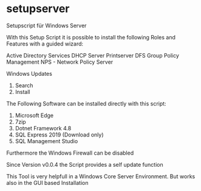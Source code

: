 # setupserver


Setupscript für Windows Server

With this Setup Script it is possible to install the following Roles and Features with a guided wizard:

Active Directory Services
DHCP Server
Printserver
DFS
Group Policy Management
NPS - Network Policy Server

Windows Updates
1) Search
2) Install

The Following Software can be installed directly with this script:
1) Microsoft Edge
2) 7zip
3) Dotnet Framework 4.8
4) SQL Express 2019 (Download only)
5) SQL Management Studio

Furthermore the Windows Firewall can be disabled

Since Version v0.0.4 the Script provides a self update function

This Tool is very helpfull in a Windows Core Server Environment.
But works also in the GUI based Installation